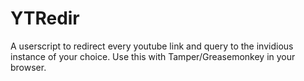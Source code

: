 # YTRedir
A userscript to redirect every youtube link and query
to the invidious instance of your choice.
Use this with Tamper/Greasemonkey in your browser.
